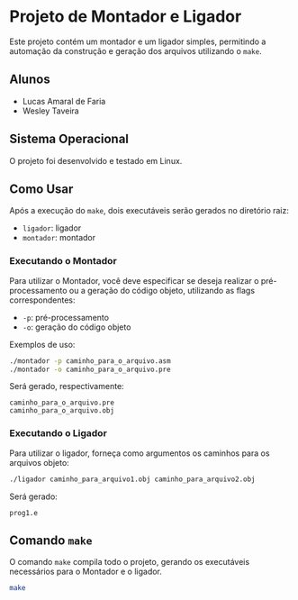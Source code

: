 # Projeto de Montador e Ligador

Este projeto contém um montador e um ligador simples, permitindo a automação da construção e geração dos arquivos utilizando o `make`.

## Alunos

- Lucas Amaral de Faria
- Wesley Taveira

## Sistema Operacional

O projeto foi desenvolvido e testado em Linux.

## Como Usar

Após a execução do `make`, dois executáveis serão gerados no diretório raiz:
- `ligador`: ligador
- `montador`: montador

### Executando o Montador

Para utilizar o Montador, você deve especificar se deseja realizar o pré-processamento ou a geração do código objeto, utilizando as flags correspondentes:
- `-p`: pré-processamento
- `-o`: geração do código objeto

Exemplos de uso:
```sh
./montador -p caminho_para_o_arquivo.asm
./montador -o caminho_para_o_arquivo.pre
```

Será gerado, respectivamente:
```
caminho_para_o_arquivo.pre
caminho_para_o_arquivo.obj
```

### Executando o Ligador

Para utilizar o ligador, forneça como argumentos os caminhos para os arquivos objeto:
```sh
./ligador caminho_para_arquivo1.obj caminho_para_arquivo2.obj
```

Será gerado:
```
prog1.e
```

## Comando `make`

O comando `make` compila todo o projeto, gerando os executáveis necessários para o Montador e o ligador.

```sh
make
```
